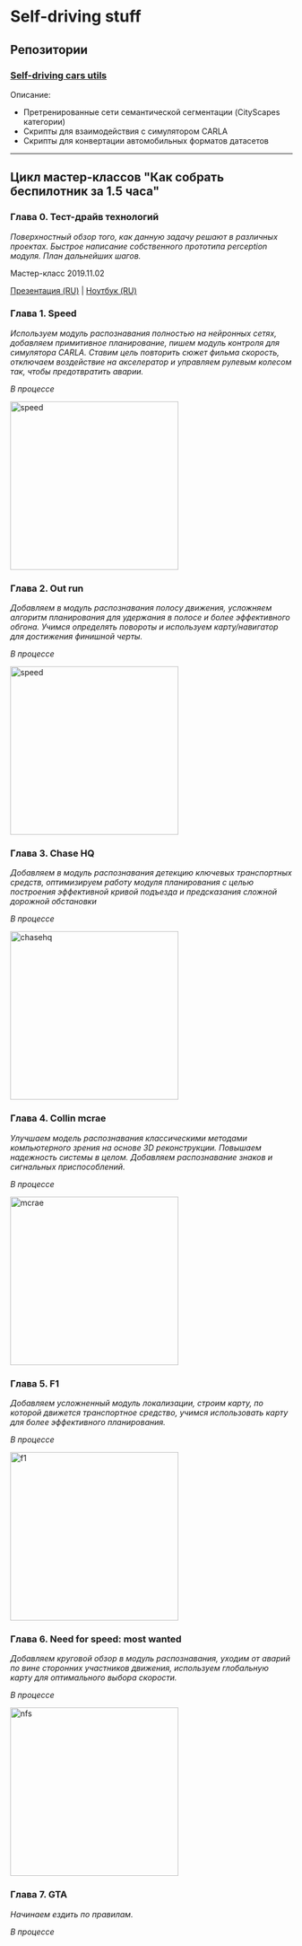 # Self-driving stuff

## Репозитории

### [Self-driving cars utils](https://github.com/Sid1057/self-driving-cars-utils)

Описание:

* Претренированные сети семантической сегментации (CityScapes категории)
* Скрипты для взаимодействия с симулятором CARLA
* Скрипты для конвертации автомобильных форматов датасетов

-----

## Цикл мастер-классов "Как собрать беспилотник за 1.5 часа"

### Глава 0. **Тест-драйв технологий**

*Поверхностный обзор того, как данную задачу решают в различных проектах. Быстрое написание собственного прототипа perception модуля. План дальнейших шагов.*

Мастер-класс 2019.11.02 

[Презентация (RU)](/projects/speed/) | [Ноутбук (RU)](https://nbviewer.jupyter.org/urls/sid1057.github.io/self-driving/projects/speed/Sirius.ipynb)

<!-- | [Код проекта]()-->

<!--[Speed game](./projects/speed/)-->

### Глава 1. **Speed**

*Используем модуль распознавания полностью на нейронных сетях, добавляем примитивное планирование, пишем модуль контроля для симулятора CARLA. Ставим цель повторить сюжет фильма скорость, отключаем воздействие на акселератор и управляем рулевым колесом так, чтобы предотвратить аварии.*

*В процессе*

<img src="./projects/speed/materials/speed_poster.jpg" alt="speed" width="300"/>

### Глава 2. **Out run**

*Добавляем в модуль распознавания полосу движения, усложняем алгоритм планирования для удержания в полосе и более эффективного обгона. Учимся определять повороты и используем карту/навигатор для достижения финишной черты.*

*В процессе*

<img src="./projects/speed/materials/outrun.jpg" alt="speed" width="300"/>

### Глава 3. **Chase HQ**

*Добавляем в модуль распознавания детекцию ключевых транспортных средств, оптимизируем работу модуля планирования с целью построения эффективной кривой подъезда и предсказания сложной дорожной обстановки*

*В процессе*

<img src="./projects/speed/materials/chasehq.jpg" alt="chasehq" width="300"/>

### Глава 4. **Collin mcrae**

*Улучшаем модель распознавания классическими методами компьютерного зрения на основе 3D реконструкции. Повышаем надежность системы в целом. Добавляем распознавание знаков и сигнальных приспособлений.*

*В процессе*

<img src="./projects/speed/materials/colimmcrae.jpg" alt="mcrae" width="300"/>

### Глава 5. **F1**

*Добавляем усложненный модуль локализации, строим карту, по которой движется транспортное средство, учимся использовать карту для более эффективного планирования.*

*В процессе*

<img src="./projects/speed/materials/f1.jpg" alt="f1" width="300"/>

### Глава 6. **Need for speed: most wanted**

*Добавляем круговой обзор в модуль распознавания, уходим от аварий по вине сторонних участников движения, используем глобальную карту для оптимального выбора скорости.*

*В процессе*

<img src="./projects/speed/materials/mostwanted.jpg" alt="nfs" width="300"/>

### Глава 7. **GTA**

*Начинаем ездить по правилам.*

*В процессе*
